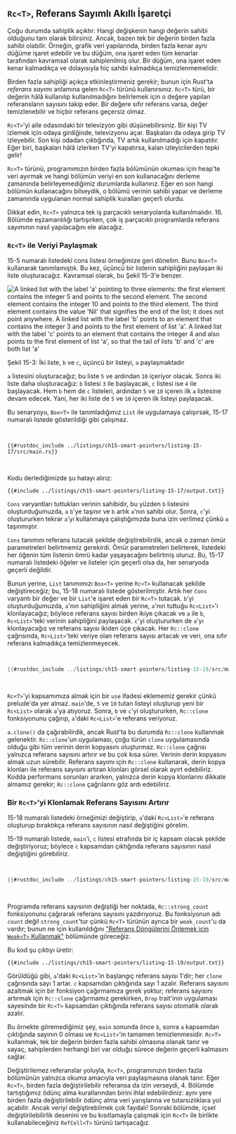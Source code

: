 ## `Rc<T>`, Referans Sayımlı Akıllı İşaretçi

Çoğu durumda sahiplik açıktır: Hangi değişkenin hangi değerin sahibi olduğunu tam olarak bilirsiniz. Ancak, bazen tek bir değerin birden fazla sahibi olabilir. Örneğin, grafik veri yapılarında, birden fazla kenar aynı düğüme işaret edebilir ve bu düğüm, ona işaret eden tüm kenarlar tarafından kavramsal olarak sahiplenilmiş olur. Bir düğüm, ona işaret eden kenar kalmadıkça ve dolayısıyla hiç sahibi kalmadıkça temizlenmemelidir.

Birden fazla sahipliği açıkça etkinleştirmeniz gerekir; bunun için Rust'ta _referans sayımı_ anlamına gelen `Rc<T>` türünü kullanırsınız. `Rc<T>` türü, bir değerin hâlâ kullanılıp kullanılmadığını belirlemek için o değere yapılan referansların sayısını takip eder. Bir değere sıfır referans varsa, değer temizlenebilir ve hiçbir referans geçersiz olmaz.

`Rc<T>`'yi aile odasındaki bir televizyon gibi düşünebilirsiniz. Bir kişi TV izlemek için odaya girdiğinde, televizyonu açar. Başkaları da odaya girip TV izleyebilir. Son kişi odadan çıktığında, TV artık kullanılmadığı için kapatılır. Eğer biri, başkaları hâlâ izlerken TV'yi kapatırsa, kalan izleyicilerden tepki gelir!

`Rc<T>` türünü, programımızın birden fazla bölümünün okuması için heap'te veri ayırmak ve hangi bölümün veriyi en son kullanacağını derleme zamanında belirleyemediğimiz durumlarda kullanırız. Eğer en son hangi bölümün kullanacağını bilseydik, o bölümü verinin sahibi yapar ve derleme zamanında uygulanan normal sahiplik kuralları geçerli olurdu.

Dikkat edin, `Rc<T>` yalnızca tek iş parçacıklı senaryolarda kullanılmalıdır. 16. Bölümde eşzamanlılığı tartışırken, çok iş parçacıklı programlarda referans sayımının nasıl yapılacağını ele alacağız.

### `Rc<T>` ile Veriyi Paylaşmak

15-5 numaralı listedeki cons listesi örneğimize geri dönelim. Bunu `Box<T>` kullanarak tanımlamıştık. Bu kez, üçüncü bir listenin sahipliğini paylaşan iki liste oluşturacağız. Kavramsal olarak, bu Şekil 15-3'e benzer.

<img alt="A linked list with the label 'a' pointing to three elements: the first element contains the integer 5 and points to the second element. The second element contains the integer 10 and points to the third element. The third element contains the value 'Nil' that signifies the end of the list; it does not point anywhere. A linked list with the label 'b' points to an element that contains the integer 3 and points to the first element of list 'a'. A linked list with the label 'c' points to an element that contains the integer 4 and also points to the first element of list 'a', so that the tail of lists 'b' and 'c' are both list 'a'" src="img/trpl15-03.svg" class="center" />

<span class="caption">Şekil 15-3: İki liste, `b` ve `c`, üçüncü bir listeyi, `a` paylaşmaktadır</span>

`a` listesini oluşturacağız; bu liste `5` ve ardından `10` içeriyor olacak. Sonra iki liste daha oluşturacağız: `b` listesi `3` ile başlayacak, `c` listesi ise `4` ile başlayacak. Hem `b` hem de `c` listeleri, ardından `5` ve `10` içeren ilk `a` listesine devam edecek. Yani, her iki liste de `5` ve `10` içeren ilk listeyi paylaşacak.

Bu senaryoyu, `Box<T>` ile tanımladığımız `List` ile uygulamaya çalışırsak, 15-17 numaralı listede gösterildiği gibi çalışmaz.

<Listing number="15-17" file-name="src/main.rs" caption="İki listenin `Box<T>` kullanarak üçüncü bir listenin sahipliğini paylaşmaya çalıştığını gösteren bir örnek">

```rust,ignore,does_not_compile
{{#rustdoc_include ../listings/ch15-smart-pointers/listing-15-17/src/main.rs}}
```

</Listing>

Kodu derlediğimizde şu hatayı alırız:

```console
{{#include ../listings/ch15-smart-pointers/listing-15-17/output.txt}}
```

`Cons` varyantları tuttukları verinin sahibidir, bu yüzden `b` listesini oluşturduğumuzda, `a` `b`'ye taşınır ve `b` artık `a`'nın sahibi olur. Sonra, `c`'yi oluştururken tekrar `a`'yı kullanmaya çalıştığımızda buna izin verilmez çünkü `a` taşınmıştır.

`Cons` tanımını referans tutacak şekilde değiştirebilirdik, ancak o zaman ömür parametreleri belirtmemiz gerekirdi. Ömür parametreleri belirterek, listedeki her öğenin tüm listenin ömrü kadar yaşayacağını belirtmiş oluruz. Bu, 15-17 numaralı listedeki öğeler ve listeler için geçerli olsa da, her senaryoda geçerli değildir.

Bunun yerine, `List` tanımımızı `Box<T>` yerine `Rc<T>` kullanacak şekilde değiştireceğiz; bu, 15-18 numaralı listede gösterilmiştir. Artık her `Cons` varyantı bir değer ve bir `List`'e işaret eden bir `Rc<T>` tutacak. `b`'yi oluşturduğumuzda, `a`'nın sahipliğini almak yerine, `a`'nın tuttuğu `Rc<List>`'i klonlayacağız; böylece referans sayısı birden ikiye çıkacak ve `a` ile `b`, `Rc<List>`'teki verinin sahipliğini paylaşacak. `c`'yi oluştururken de `a`'yı klonlayacağız ve referans sayısı ikiden üçe çıkacak. Her `Rc::clone` çağrısında, `Rc<List>`'teki veriye olan referans sayısı artacak ve veri, ona sıfır referans kalmadıkça temizlenmeyecek.

<Listing number="15-18" file-name="src/main.rs" caption="`Box<T>` yerine `Rc<T>` kullanan bir `List` tanımı">

```rust
{{#rustdoc_include ../listings/ch15-smart-pointers/listing-15-18/src/main.rs}}
```

</Listing>

`Rc<T>`'yi kapsamımıza almak için bir `use` ifadesi eklememiz gerekir çünkü prelude'da yer almaz. `main`'de, `5` ve `10` tutan listeyi oluşturup yeni bir `Rc<List>` olarak `a`'ya atıyoruz. Sonra, `b` ve `c`'yi oluştururken, `Rc::clone` fonksiyonunu çağırıp, `a`'daki `Rc<List>`'e referans veriyoruz.

`a.clone()` da çağırabilirdik, ancak Rust'ta bu durumda `Rc::clone` kullanmak gelenektir. `Rc::clone`'un uygulaması, çoğu türün `clone` uygulamasında olduğu gibi tüm verinin derin kopyasını oluşturmaz. `Rc::clone` çağrısı yalnızca referans sayısını artırır ve bu çok kısa sürer. Verinin derin kopyasını almak uzun sürebilir. Referans sayımı için `Rc::clone` kullanarak, derin kopya klonları ile referans sayısını artıran klonları görsel olarak ayırt edebiliriz. Kodda performans sorunları ararken, yalnızca derin kopya klonlarını dikkate almamız gerekir; `Rc::clone` çağrılarını göz ardı edebiliriz.

### Bir `Rc<T>`'yi Klonlamak Referans Sayısını Artırır

15-18 numaralı listedeki örneğimizi değiştirip, `a`'daki `Rc<List>`'e referans oluşturup bıraktıkça referans sayısının nasıl değiştiğini görelim.

15-19 numaralı listede, `main`'i, `c` listesi etrafında bir iç kapsam olacak şekilde değiştiriyoruz; böylece `c` kapsamdan çıktığında referans sayısının nasıl değiştiğini görebiliriz.

<Listing number="15-19" file-name="src/main.rs" caption="Referans sayısını yazdırma">

```rust
{{#rustdoc_include ../listings/ch15-smart-pointers/listing-15-19/src/main.rs:here}}
```

</Listing>

Programda referans sayısının değiştiği her noktada, `Rc::strong_count` fonksiyonunu çağırarak referans sayısını yazdırıyoruz. Bu fonksiyonun adı `count` değil `strong_count`'tur çünkü `Rc<T>` türünün ayrıca bir `weak_count`'u da vardır; bunun ne için kullanıldığını ["Referans Döngülerini Önlemek için `Weak<T>` Kullanmak"](ch15-06-reference-cycles.md#referans-döngülerini-weakt-kullanarak-önlemek) bölümünde göreceğiz.

Bu kod şu çıktıyı üretir:

```console
{{#include ../listings/ch15-smart-pointers/listing-15-19/output.txt}}
```

Görüldüğü gibi, `a`'daki `Rc<List>`'in başlangıç referans sayısı 1'dir; her `clone` çağrısında sayı 1 artar. `c` kapsamdan çıktığında sayı 1 azalır. Referans sayısını azaltmak için bir fonksiyon çağırmamıza gerek yoktur; referans sayısını artırmak için `Rc::clone` çağırmamız gerekirken, `Drop` trait'inin uygulaması sayesinde bir `Rc<T>` kapsamdan çıktığında referans sayısı otomatik olarak azalır.

Bu örnekte göremediğimiz şey, `main` sonunda önce `b`, sonra `a` kapsamdan çıktığında sayının 0 olması ve `Rc<List>`'in tamamen temizlenmesidir. `Rc<T>` kullanmak, tek bir değerin birden fazla sahibi olmasına olanak tanır ve sayaç, sahiplerden herhangi biri var olduğu sürece değerin geçerli kalmasını sağlar.

Değiştirilemez referanslar yoluyla, `Rc<T>`, programınızın birden fazla bölümünün yalnızca okuma amacıyla veri paylaşmasına olanak tanır. Eğer `Rc<T>`, birden fazla değiştirilebilir referansa da izin verseydi, 4. Bölümde tartıştığımız ödünç alma kurallarından birini ihlal edebilirdiniz: aynı yere birden fazla değiştirilebilir ödünç alma veri yarışlarına ve tutarsızlıklara yol açabilir. Ancak veriyi değiştirebilmek çok faydalı! Sonraki bölümde, içsel değiştirilebilirlik desenini ve bu kısıtlamayla çalışmak için `Rc<T>` ile birlikte kullanabileceğiniz `RefCell<T>` türünü tartışacağız.

